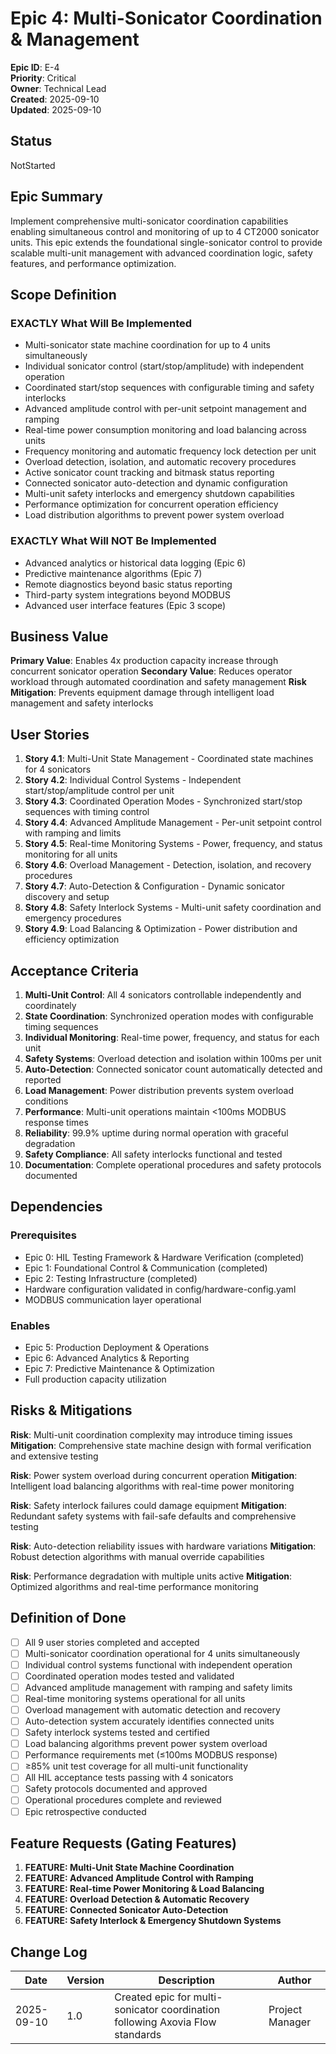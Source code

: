 # Epic 4: Multi-Sonicator Coordination & Management

**Epic ID**: E-4  
**Priority**: Critical  
**Owner**: Technical Lead  
**Created**: 2025-09-10  
**Updated**: 2025-09-10  

## Status

NotStarted

## Epic Summary

Implement comprehensive multi-sonicator coordination capabilities enabling simultaneous control and monitoring of up to 4 CT2000 sonicator units. This epic extends the foundational single-sonicator control to provide scalable multi-unit management with advanced coordination logic, safety features, and performance optimization.

## Scope Definition

### EXACTLY What Will Be Implemented

- Multi-sonicator state machine coordination for up to 4 units simultaneously
- Individual sonicator control (start/stop/amplitude) with independent operation
- Coordinated start/stop sequences with configurable timing and safety interlocks
- Advanced amplitude control with per-unit setpoint management and ramping
- Real-time power consumption monitoring and load balancing across units
- Frequency monitoring and automatic frequency lock detection per unit
- Overload detection, isolation, and automatic recovery procedures
- Active sonicator count tracking and bitmask status reporting
- Connected sonicator auto-detection and dynamic configuration
- Multi-unit safety interlocks and emergency shutdown capabilities
- Performance optimization for concurrent operation efficiency
- Load distribution algorithms to prevent power system overload

### EXACTLY What Will NOT Be Implemented

- Advanced analytics or historical data logging (Epic 6)
- Predictive maintenance algorithms (Epic 7)
- Remote diagnostics beyond basic status reporting
- Third-party system integrations beyond MODBUS
- Advanced user interface features (Epic 3 scope)

## Business Value

**Primary Value**: Enables 4x production capacity increase through concurrent sonicator operation
**Secondary Value**: Reduces operator workload through automated coordination and safety management
**Risk Mitigation**: Prevents equipment damage through intelligent load management and safety interlocks

## User Stories

1. **Story 4.1**: Multi-Unit State Management - Coordinated state machines for 4 sonicators
2. **Story 4.2**: Individual Control Systems - Independent start/stop/amplitude control per unit
3. **Story 4.3**: Coordinated Operation Modes - Synchronized start/stop sequences with timing control
4. **Story 4.4**: Advanced Amplitude Management - Per-unit setpoint control with ramping and limits
5. **Story 4.5**: Real-time Monitoring Systems - Power, frequency, and status monitoring for all units
6. **Story 4.6**: Overload Management - Detection, isolation, and recovery procedures
7. **Story 4.7**: Auto-Detection & Configuration - Dynamic sonicator discovery and setup
8. **Story 4.8**: Safety Interlock Systems - Multi-unit safety coordination and emergency procedures
9. **Story 4.9**: Load Balancing & Optimization - Power distribution and efficiency optimization

## Acceptance Criteria

1. **Multi-Unit Control**: All 4 sonicators controllable independently and coordinately
2. **State Coordination**: Synchronized operation modes with configurable timing sequences
3. **Individual Monitoring**: Real-time power, frequency, and status for each unit
4. **Safety Systems**: Overload detection and isolation within 100ms per unit
5. **Auto-Detection**: Connected sonicator count automatically detected and reported
6. **Load Management**: Power distribution prevents system overload conditions
7. **Performance**: Multi-unit operations maintain <100ms MODBUS response times
8. **Reliability**: 99.9% uptime during normal operation with graceful degradation
9. **Safety Compliance**: All safety interlocks functional and tested
10. **Documentation**: Complete operational procedures and safety protocols documented

## Dependencies

### Prerequisites

- Epic 0: HIL Testing Framework & Hardware Verification (completed)
- Epic 1: Foundational Control & Communication (completed)
- Epic 2: Testing Infrastructure (completed)
- Hardware configuration validated in config/hardware-config.yaml
- MODBUS communication layer operational

### Enables

- Epic 5: Production Deployment & Operations
- Epic 6: Advanced Analytics & Reporting
- Epic 7: Predictive Maintenance & Optimization
- Full production capacity utilization

## Risks & Mitigations

**Risk**: Multi-unit coordination complexity may introduce timing issues
**Mitigation**: Comprehensive state machine design with formal verification and extensive testing

**Risk**: Power system overload during concurrent operation
**Mitigation**: Intelligent load balancing algorithms with real-time power monitoring

**Risk**: Safety interlock failures could damage equipment
**Mitigation**: Redundant safety systems with fail-safe defaults and comprehensive testing

**Risk**: Auto-detection reliability issues with hardware variations
**Mitigation**: Robust detection algorithms with manual override capabilities

**Risk**: Performance degradation with multiple units active
**Mitigation**: Optimized algorithms and real-time performance monitoring

## Definition of Done

- [ ] All 9 user stories completed and accepted
- [ ] Multi-sonicator coordination operational for 4 units simultaneously
- [ ] Individual control systems functional with independent operation
- [ ] Coordinated operation modes tested and validated
- [ ] Advanced amplitude management with ramping and safety limits
- [ ] Real-time monitoring systems operational for all units
- [ ] Overload management with automatic detection and recovery
- [ ] Auto-detection system accurately identifies connected units
- [ ] Safety interlock systems tested and certified
- [ ] Load balancing algorithms prevent power system overload
- [ ] Performance requirements met (≤100ms MODBUS response)
- [ ] ≥85% unit test coverage for all multi-unit functionality
- [ ] All HIL acceptance tests passing with 4 sonicators
- [ ] Safety protocols documented and approved
- [ ] Operational procedures complete and reviewed
- [ ] Epic retrospective conducted

## Feature Requests (Gating Features)

1. **FEATURE: Multi-Unit State Machine Coordination**
2. **FEATURE: Advanced Amplitude Control with Ramping**
3. **FEATURE: Real-time Power Monitoring & Load Balancing**
4. **FEATURE: Overload Detection & Automatic Recovery**
5. **FEATURE: Connected Sonicator Auto-Detection**
6. **FEATURE: Safety Interlock & Emergency Shutdown Systems**

## Change Log

| Date | Version | Description | Author |
|------|---------|-------------|--------|
| 2025-09-10 | 1.0 | Created epic for multi-sonicator coordination following Axovia Flow standards | Project Manager |
